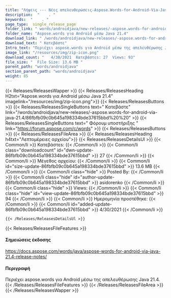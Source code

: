 ```yaml
---
title: "Λήψεις --- Νέες απελευθερώσεις-Aspose.Words-for-Android-Via-Java-21.4." 
description:  "    . " 
keywords:  "    . " 
page_type:  single_release_page
folder_link: " words/androidjava/new-releases/-aspose.words-for-android-via-java-21.4/"
folder_name: "Aspose.words για Android μέσω Java 21.4"
download_link: " /words/androidjava/new-releases/-aspose.words-for-android-via-java-21.4/86fbfb09c0b645a198334bde37615bbd"
download_text: " Κατεβάστε"
Intro_text: "Περιέχει aspose.words για Android μέσω της απελευθέρωσης Java 21.4."
image_link: "/resources/img/zip-icon.png"
download_count: "   4/30/2021  Κατεβάστεs: 27  Views: 93"
file_size: "  File Size: 13.6 MB "
parent_path: "words/androidjava"
section_parent_path: "words/androidjava"
weight: 85
---
```


{{< Releases/ReleasesWapper >}}
  {{< Releases/ReleasesHeading H2txt="Aspose.words για Android μέσω Java 21.4" imagelink="/resources/img/zip-icon.png">}}
  {{< Releases/ReleasesButtons >}}
    {{< Releases/ReleasesSingleButtons text=" Κατεβάστε" link="/words/androidjava/new-releases/-aspose.words-for-android-via-java-21.4/86fbfb09c0b645a198334bde37615bbd%20%20" >}}
    {{< Releases/ReleasesSingleButtons text=" Φόρουμ υποστήριξης " link="https://forum.aspose.com/c/words" >}}
  {{< Releases/ReleasesButtons >}}
  {{< Releases/ReleasesFileArea >}}
    {{< Releases/ReleasesHeading h4txt="Λεπτομέρειες αρχείου">}}
    {{< Releases/ReleasesDetailsUl >}}
            {{< Common/li  >}} Κατεβάστεs: {{< /Common/li >}} 
      {{< Common/li class="downloadcount" id="dwn-update-86fbfb09c0b645a198334bde37615bbd" >}} 27 {{< /Common/li >}} 
      {{< Common/li  >}} Μέγεθος αρχείου: {{< /Common/li >}} 
      {{< Common/li id="size-update-86fbfb09c0b645a198334bde37615bbd" >}} 13.6 MB {{< /Common/li >}} 
      {{< Common/li  class="hide" >}} Posted By: {{< /Common/li >}} 
      {{< Common/li class="hide" id="author-update-86fbfb09c0b645a198334bde37615bbd" >}} asidorenko {{< /Common/li >}} 
      {{< Common/li class="hide"  >}} Views: {{< /Common/li >}} 
      {{< Common/li class="hide" id="view-update-86fbfb09c0b645a198334bde37615bbd" >}} 94 {{< /Common/li >}} 
      {{< Common/li  >}} Ημερομηνία προστέθηκε: {{< /Common/li >}} 
      {{< Common/li id="added-update-86fbfb09c0b645a198334bde37615bbd" >}} 4/30/2021 {{< /Common/li >}} 

    {{< /Releases/ReleasesDetailsUl >}}

  {{< Releases/ReleasesFileFeatures >}}
      <h4>Σημειώσεις έκδοσης</h4><div><a href="https://docs.aspose.com/words/java/aspose-words-for-android-via-java-21.4-release-notes/">https://docs.aspose.com/words/java/aspose-words-for-android-via-java-21.4-release-notes/</a></div><h4>Περιγραφή</h4><div class="HTMLDescription">Περιέχει aspose.words για Android μέσω της απελευθέρωσης Java 21.4.</div>
  {{< /Releases/ReleasesFileFeatures >}}
 {{< /Releases/ReleasesFileArea >}}
{{< /Releases/ReleasesWapper >}}


